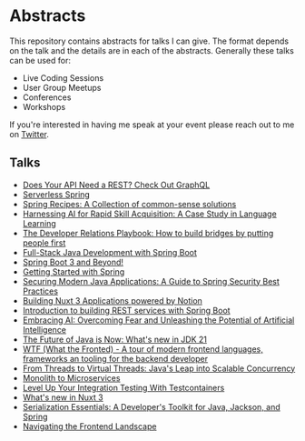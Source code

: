 # Abstracts

This repository contains abstracts for talks I can give. The format depends on the talk and the details are in each of the abstracts. Generally these talks can be used for:

- Live Coding Sessions
- User Group Meetups
- Conferences
- Workshops

If you're interested in having me speak at your event please reach out to me on [Twitter](http://twitter.com/therealdanvega).

## Talks

- [Does Your API Need a REST? Check Out GraphQL](spring-for-graphql.md)
- [Serverless Spring](serverless-spring.md)
- [Spring Recipes: A Collection of common-sense solutions](spring-recipes.md)
- [Harnessing AI for Rapid Skill Acquisition: A Case Study in Language Learning](./ai-learning.md)
- [The Developer Relations Playbook: How to build bridges by putting people first](./devrel.md)
- [Full-Stack Java Development with Spring Boot](full-stack-java-spring-boot.md)
- [Spring Boot 3 and Beyond!](./spring-boot-3.md)
- [Getting Started with Spring](./getting-started-spring.md)
- [Securing Modern Java Applications: A Guide to Spring Security Best Practices](modern-spring-security.md)
- [Building Nuxt 3 Applications powered by Notion](./nuxt-3-notion.md)
- [Introduction to building REST services with Spring Boot](rest-service-spring-boot.md)
- [Embracing AI: Overcoming Fear and Unleashing the Potential of Artificial Intelligence](ai.md)
- [The Future of Java is Now: What's new in JDK 21](./jdk-21.md)
- [WTF (What the Fronted) - A tour of modern frontend languages, frameworks an tooling for the backend developer](./wtf.md)
- [From Threads to Virtual Threads: Java's Leap into Scalable Concurrency](./virtual-threads.md)
- [Monolith to Microservices](./monolith-to-microservices.md)
- [Level Up Your Integration Testing With Testcontainers](./test-containers.md)
- [What's new in Nuxt 3](./nuxt-3.md)
- [Serialization Essentials: A Developer's Toolkit for Java, Jackson, and Spring](./java-serialization.md)
- [Navigating the Frontend Landscape](./java-frontends.md)